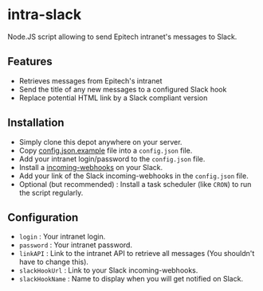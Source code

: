 intra-slack
===========
Node.JS script allowing to send Epitech intranet's messages to Slack.

## Features
- Retrieves messages from Epitech's intranet
- Send the title of any new messages to a configured Slack hook
- Replace potential HTML link by a Slack compliant version

## Installation
- Simply clone this depot anywhere on your server.
- Copy [config.json.example](https://github.com/BernardJeremy/intra-slack/blob/master/config.json.example) file into a `config.json` file.
- Add your intranet login/password to the `config.json` file.
- Install a [incoming-webhooks](https://api.slack.com/incoming-webhooks) on your Slack.
- Add your link of the Slack incoming-webhooks in the `config.json` file.
- Optional (but recommended) : Install a task scheduler (like `CRON`) to run the script regularly.

## Configuration
- `login` : Your intranet login.
- `password` : Your intranet password.
- `linkAPI` : Link to the intranet API to retrieve all messages (You shouldn't have to change this).
- `slackHookUrl` :  Link to your Slack incoming-webhooks.
- `slackHookName` : Name to display when you will get notified on Slack.
